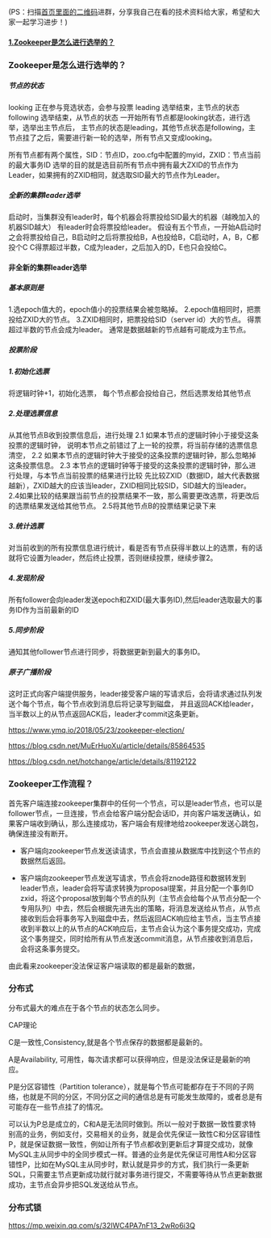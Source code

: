 (PS：扫描[首页里面的二维码](README.md)进群，分享我自己在看的技术资料给大家，希望和大家一起学习进步！)

#### [1.Zookeeper是怎么进行选举的？](#zookeeper是怎么进行选举的？)

### Zookeeper是怎么进行选举的？

##### 节点的状态

looking 正在参与竞选状态，会参与投票
leading 选举结束，主节点的状态
following 选举结束，从节点的状态
一开始所有节点都是looking状态，进行选举，选举出主节点后，
主节点的状态是leading，其他节点状态是following，主节点挂了之后，需要进行新一轮的选举，所有节点又变成looking。


所有节点都有两个属性，SID：节点ID，zoo.cfg中配置的myid，ZXID：节点当前的最大事务ID
选举的目的就是选目前所有节点中拥有最大ZXID的节点作为Leader，如果拥有的ZXID相同，就选取SID最大的节点作为Leader。

##### 全新的集群leader选举
启动时，当集群没有leader时，每个机器会将票投给SID最大的机器（越晚加入的机器SID越大）
有leader时会将票投给leader。
假设有五个节点，一开始A启动时之会将票投给自己，B启动时之后将票投给B，A也投给B，C启动时，A，B，C都投个C
C得票超过半数，C成为leader，之后加入的D，E也只会投给C。

#### 非全新的集群leader选举
##### 基本原则是
1.选epoch值大的，epoch值小的投票结果会被忽略掉。
2.epoch值相同时，把票投给ZXID大的节点。
3.ZXID相同时，把票投给SID（server id）大的节点。
得票超过半数的节点会成为leader。
通常是数据越新的节点越有可能成为主节点。

##### 投票阶段

##### 1.初始化选票
将逻辑时钟+1，初始化选票，
每个节点都会投给自己，然后选票发给其他节点
##### 2.处理选票信息
从其他节点B收到投票信息后，进行处理
2.1 如果本节点的逻辑时钟小于接受这条投票的逻辑时钟，
说明本节点之前错过了上一轮的投票，将当前存储的选票信息清空，
2.2 如果本节点的逻辑时钟大于接受的这条投票的逻辑时钟，那么忽略掉这条投票信息。
2.3 本节点的逻辑时钟等于接受的这条投票的逻辑时钟，那么进行处理，与本节点当前投票的结果进行比较
先比较ZXID（数据ID，越大代表数据越新），ZXID越大的应该当leader，ZXID相同比较SID，SID越大的当leader。
2.4如果比较的结果跟当前节点的投票结果不一致，那么需要更改选票，将更改后的选票结果发送给其他节点。
2.5将其他节点B的投票结果记录下来
##### 3.统计选票
对当前收到的所有投票信息进行统计，看是否有节点获得半数以上的选票，有的话就将它设置为leader，然后终止投票，否则继续投票，继续步骤2。

##### 4.发现阶段

所有follower会向leader发送epoch和ZXID(最大事务ID),然后leader选取最大的事务ID作为当前最新的ID
##### 5.同步阶段

通知其他follower节点进行同步，将数据更新到最大的事务ID。
##### 原子广播阶段
这时正式向客户端提供服务，leader接受客户端的写请求后，会将请求通过队列发送个每个节点，每个节点收到消息后将记录写到磁盘，
并且返回ACK给leader，当半数以上的从节点返回ACK后，leader才commit这条更新。

https://www.ymq.io/2018/05/23/zookeeper-election/

https://blog.csdn.net/MuErHuoXu/article/details/85864535

https://blog.csdn.net/hotchange/article/details/81192122

### Zookeeper工作流程？

首先客户端连接zookeeper集群中的任何一个节点，可以是leader节点，也可以是follower节点，一旦连接，节点会给客户端分配会话ID，并向客户端发送确认，如果客户端收到确认，那么连接成功，客户端会有规律地给zookeeper发送心跳包，确保连接没有断开。

* 客户端向zookeeper节点发送读请求，节点会直接从数据库中找到这个节点的数据然后返回。

* 客户端向zookeeper节点发送写请求，节点会将znode路径和数据转发到leader节点，leader会将写请求转换为proposal提案，并且分配一个事务ID zxid，将这个proposal放到每个节点的队列（主节点会给每个从节点分配一个专用队列）中去，然后会根据先进先出的策略，将消息发送给从节点，从节点接收到后会将事务写入到磁盘中去，然后返回ACK响应给主节点，当主节点接收到半数以上的从节点的ACK响应后，主节点会认为这个事务提交成功，完成这个事务提交，同时给所有从节点发送commit消息，从节点接收到消息后，会将这条事务提交。

由此看来zookeeper没法保证客户端读取的都是最新的数据，

### 分布式

分布式最大的难点在于各个节点的状态怎么同步。

CAP理论

C是一致性,Consistency,就是各个节点保存的数据都是最新的。

A是Availability, 可用性，每次请求都可以获得响应，但是没法保证是最新的响应。

P是分区容错性（Partition tolerance），就是每个节点可能都存在于不同的子网络，也就是不同的分区，不同分区之间的通信总是有可能发生故障的，或者总是有可能存在一些节点挂了的情况。

可以认为P总是成立的，C和A是无法同时做到。所以一般对于数据一致性要求特别高的业务，例如支付，交易相关的业务，就是会优先保证一致性C和分区容错性P，就是保证数据一致性，例如让所有子节点都收到更新后才算提交成功，就像MySQL主从同步中的全同步模式一样。普通的业务是优先保证可用性A和分区容错性P，比如在MySQL主从同步时，默认就是异步的方式，我们执行一条更新SQL，只需要主节点更新成功就行就对事务进行提交，不需要等待从节点更新数据成功，主节点会异步把SQL发送给从节点。

### 分布式锁

https://mp.weixin.qq.com/s/32lWC4PA7nF13_2wRo6i3Q